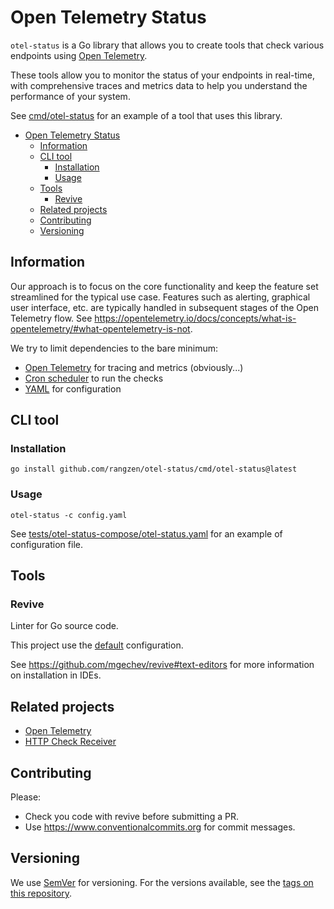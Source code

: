 # Open Telemetry Status

`otel-status` is a Go library that allows you to create tools
that check various endpoints using [Open Telemetry](https://opentelemetry.io/).

These tools allow you to monitor the status of your endpoints in real-time,
with comprehensive traces and metrics data
to help you understand the performance of your system.

See [cmd/otel-status](cmd/otel-status) for an example of a tool that uses this library.

<!-- TOC -->
* [Open Telemetry Status](#open-telemetry-status)
  * [Information](#information)
  * [CLI tool](#cli-tool)
    * [Installation](#installation)
    * [Usage](#usage)
  * [Tools](#tools)
    * [Revive](#revive)
  * [Related projects](#related-projects)
  * [Contributing](#contributing)
  * [Versioning](#versioning)
<!-- TOC -->

## Information

Our approach is to focus on the core functionality and
keep the feature set streamlined for the typical use case.
Features such as alerting, graphical user interface, etc.
are typically handled in subsequent stages of the Open Telemetry flow.
See https://opentelemetry.io/docs/concepts/what-is-opentelemetry/#what-opentelemetry-is-not.

We try to limit dependencies to the bare minimum:
* [Open Telemetry](https://opentelemetry.io/) for tracing and metrics (obviously...)
* [Cron scheduler](https://github.com/go-co-op/gocron) to run the checks
* [YAML](https://github.com/go-yaml/yaml) for configuration

## CLI tool

### Installation

```shell
go install github.com/rangzen/otel-status/cmd/otel-status@latest
```

### Usage

```shell
otel-status -c config.yaml
```

See [tests/otel-status-compose/otel-status.yaml](tests/otel-status-compose/otel-status.yaml) for an example of configuration file.

## Tools

### Revive

Linter for Go source code.

This project use the [default](https://github.com/mgechev/revive#default-configuration) configuration.

See https://github.com/mgechev/revive#text-editors for more information on installation in IDEs.

## Related projects

* [Open Telemetry](https://opentelemetry.io/)
* [HTTP Check Receiver](https://github.com/open-telemetry/opentelemetry-collector-contrib/tree/main/receiver/httpcheckreceiver)

## Contributing

Please:
* Check you code with revive before submitting a PR.
* Use https://www.conventionalcommits.org for commit messages.

## Versioning

We use [SemVer](http://semver.org/) for versioning.
For the versions available, see the [tags on this repository](https://github.com/rangzen/otel-status/tags). 